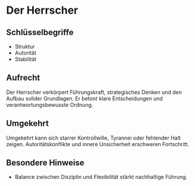 # Der Herrscher

## Schlüsselbegriffe
- Struktur
- Autorität
- Stabilität

## Aufrecht
Der Herrscher verkörpert Führungskraft, strategisches Denken und den Aufbau solider Grundlagen. Er betont klare Entscheidungen und verantwortungsbewusste Ordnung.

## Umgekehrt
Umgekehrt kann sich starrer Kontrollwille, Tyrannei oder fehlender Halt zeigen. Autoritätskonflikte und innere Unsicherheit erschweren Fortschritt.

## Besondere Hinweise
- Balance zwischen Disziplin und Flexibilität stärkt nachhaltige Führung.
